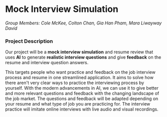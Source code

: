# Mock Interview Simulation
*Group Members: Cole McKee, Colton Chan, Gia Han Pham, Mara Liwayway David <br>*

### Project Description
Our project will be a **mock interview simulation** and resume review that uses **AI** to generate **realistic interview questions** and give **feedback** on the resume and interview question answers. 

This targets people who want practice and feedback on the job interview process and resume in one streamlined application. It aims to solve how there aren't very clear ways to practice the interviewing process by yourself. With the modern advancements in AI, we can use it to give better and more relevant questions and feedback with the changing landscape of the job market. The questions and feedback will be adapted depending on your resume and what type of job you are practicing for. The interview practice will imitate online interviews with live audio and visual recordings. 
